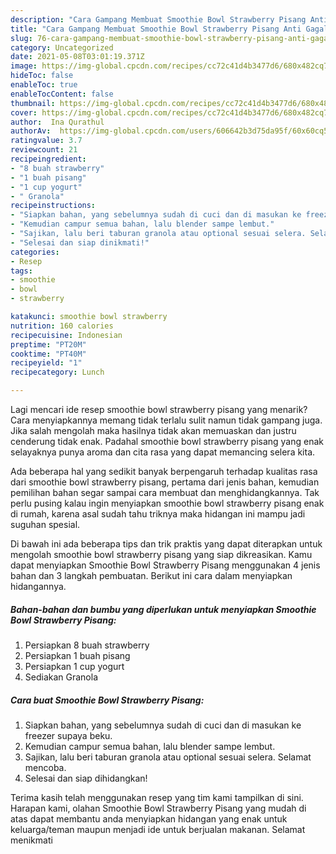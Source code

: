 ```yaml
---
description: "Cara Gampang Membuat Smoothie Bowl Strawberry Pisang Anti Gagal"
title: "Cara Gampang Membuat Smoothie Bowl Strawberry Pisang Anti Gagal"
slug: 76-cara-gampang-membuat-smoothie-bowl-strawberry-pisang-anti-gagal
category: Uncategorized
date: 2021-05-08T03:01:19.371Z
image: https://img-global.cpcdn.com/recipes/cc72c41d4b3477d6/680x482cq70/smoothie-bowl-strawberry-pisang-foto-resep-utama.jpg
hideToc: false
enableToc: true
enableTocContent: false
thumbnail: https://img-global.cpcdn.com/recipes/cc72c41d4b3477d6/680x482cq70/smoothie-bowl-strawberry-pisang-foto-resep-utama.jpg
cover: https://img-global.cpcdn.com/recipes/cc72c41d4b3477d6/680x482cq70/smoothie-bowl-strawberry-pisang-foto-resep-utama.jpg
author:  Ina Qurathul
authorAv:  https://img-global.cpcdn.com/users/606642b3d75da95f/60x60cq50/avatar.jpg
ratingvalue: 3.7
reviewcount: 21
recipeingredient:
- "8 buah strawberry"
- "1 buah pisang"
- "1 cup yogurt"
- " Granola"
recipeinstructions:
- "Siapkan bahan, yang sebelumnya sudah di cuci dan di masukan ke freezer supaya beku."
- "Kemudian campur semua bahan, lalu blender sampe lembut."
- "Sajikan, lalu beri taburan granola atau optional sesuai selera. Selamat mencoba."
- "Selesai dan siap dinikmati!"
categories:
- Resep
tags:
- smoothie
- bowl
- strawberry

katakunci: smoothie bowl strawberry 
nutrition: 160 calories
recipecuisine: Indonesian
preptime: "PT20M"
cooktime: "PT40M"
recipeyield: "1"
recipecategory: Lunch

---
```



Lagi mencari ide resep smoothie bowl strawberry pisang yang menarik? Cara menyiapkannya memang tidak terlalu sulit namun tidak gampang juga. Jika salah mengolah maka hasilnya tidak akan memuaskan dan justru cenderung tidak enak. Padahal smoothie bowl strawberry pisang yang enak selayaknya punya aroma dan cita rasa yang dapat memancing selera kita.




Ada beberapa hal yang sedikit banyak berpengaruh terhadap kualitas rasa dari smoothie bowl strawberry pisang, pertama dari jenis bahan, kemudian pemilihan bahan segar sampai cara membuat dan menghidangkannya. Tak perlu pusing kalau ingin menyiapkan smoothie bowl strawberry pisang enak di rumah, karena asal sudah tahu triknya maka hidangan ini mampu jadi suguhan spesial.


Di bawah ini ada beberapa tips dan trik praktis yang dapat diterapkan untuk mengolah smoothie bowl strawberry pisang yang siap dikreasikan. Kamu dapat menyiapkan Smoothie Bowl Strawberry Pisang menggunakan 4 jenis bahan dan 3 langkah pembuatan. Berikut ini cara dalam menyiapkan hidangannya.

<!--inarticleads1-->

##### Bahan-bahan dan bumbu yang diperlukan untuk menyiapkan Smoothie Bowl Strawberry Pisang:

1. Persiapkan 8 buah strawberry
1. Persiapkan 1 buah pisang
1. Persiapkan 1 cup yogurt
1. Sediakan  Granola




<!--inarticleads2-->

##### Cara buat Smoothie Bowl Strawberry Pisang:

1. Siapkan bahan, yang sebelumnya sudah di cuci dan di masukan ke freezer supaya beku.
1. Kemudian campur semua bahan, lalu blender sampe lembut.
1. Sajikan, lalu beri taburan granola atau optional sesuai selera. Selamat mencoba.
1. Selesai dan siap dihidangkan!



Terima kasih telah menggunakan resep yang tim kami tampilkan di sini. Harapan kami, olahan Smoothie Bowl Strawberry Pisang yang mudah di atas dapat membantu anda menyiapkan hidangan yang enak untuk keluarga/teman maupun menjadi ide untuk berjualan makanan. Selamat menikmati
